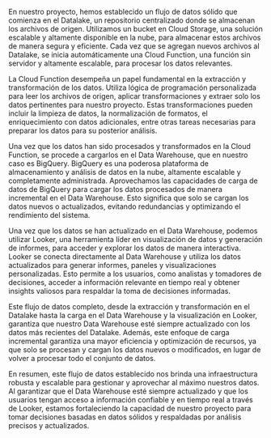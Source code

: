 En nuestro proyecto, hemos establecido un flujo de datos sólido que comienza en el Datalake, un repositorio centralizado donde se almacenan los archivos de origen. Utilizamos un bucket en Cloud Storage, una solución escalable y altamente disponible en la nube, para almacenar estos archivos de manera segura y eficiente. Cada vez que se agregan nuevos archivos al Datalake, se inicia automáticamente una Cloud Function, una función sin servidor y altamente escalable, para procesar los datos relevantes.

La Cloud Function desempeña un papel fundamental en la extracción y transformación de los datos. Utiliza lógica de programación personalizada para leer los archivos de origen, aplicar transformaciones y extraer solo los datos pertinentes para nuestro proyecto. Estas transformaciones pueden incluir la limpieza de datos, la normalización de formatos, el enriquecimiento con datos adicionales, entre otras tareas necesarias para preparar los datos para su posterior análisis.

Una vez que los datos han sido procesados y transformados en la Cloud Function, se procede a cargarlos en el Data Warehouse, que en nuestro caso es BigQuery. BigQuery es una poderosa plataforma de almacenamiento y análisis de datos en la nube, altamente escalable y completamente administrada. Aprovechamos las capacidades de carga de datos de BigQuery para cargar los datos procesados de manera incremental en el Data Warehouse. Esto significa que solo se cargan los datos nuevos o actualizados, evitando redundancias y optimizando el rendimiento del sistema.

Una vez que los datos se han actualizado en el Data Warehouse, podemos utilizar Looker, una herramienta líder en visualización de datos y generación de informes, para acceder y explorar los datos de manera interactiva. Looker se conecta directamente al Data Warehouse y utiliza los datos actualizados para generar informes, paneles y visualizaciones personalizadas. Esto permite a los usuarios, como analistas y tomadores de decisiones, acceder a información relevante en tiempo real y obtener insights valiosos para respaldar la toma de decisiones informadas.

Este flujo de datos completo, desde la extracción y transformación en el Datalake hasta la carga en el Data Warehouse y la visualización en Looker, garantiza que nuestro Data Warehouse esté siempre actualizado con los datos más recientes del Datalake. Además, este enfoque de carga incremental garantiza una mayor eficiencia y optimización de recursos, ya que solo se procesan y cargan los datos nuevos o modificados, en lugar de volver a procesar todo el conjunto de datos.

En resumen, este flujo de datos establecido nos brinda una infraestructura robusta y escalable para gestionar y aprovechar al máximo nuestros datos. Al garantizar que el Data Warehouse esté siempre actualizado y que los usuarios tengan acceso a información confiable y en tiempo real a través de Looker, estamos fortaleciendo la capacidad de nuestro proyecto para tomar decisiones basadas en datos sólidos y respaldadas por análisis precisos y actualizados.

